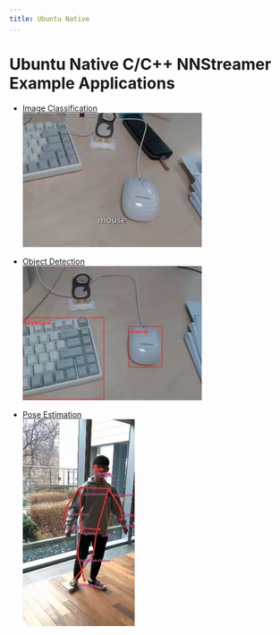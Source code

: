 ```yaml
---
title: Ubuntu Native
...
```


# Ubuntu Native C/C++ NNStreamer Example Applications

+ [Image Classification](native/example_image_classification_tflite/README.md)   
![image-classification](./example_image_classification_tflite/image_classification_tflite_demo.webp)

+ [Object Detection](native/example_object_detection_tensorflow_lite/README.md)   
![object-detection](./example_object_detection_tensorflow_lite/object_detection_tflite_demo.webp)

+ [Pose Estimation](native/example_pose_estimation_tflite/README.md)   
![pose-estimation](./example_pose_estimation_tflite/yongjoo2.webp)
